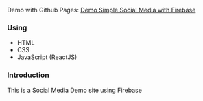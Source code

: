 

<span class="demo">Demo with Github Pages: [Demo Simple Social Media with Firebase](https://fir-social-media-prj.web.app) </span>


<h3>Using</h3>
<ul>
  <li>HTML</li>
  <li>CSS</li>
  <li>JavaScript (ReactJS)</li>
</ul>

<h3>Introduction</h3>
This is a Social Media Demo site using Firebase
